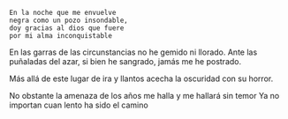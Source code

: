 	En la noche que me envuelve
	negra como un pozo insondable,
	doy gracias al dios que fuere
	por mi alma inconquistable


En las garras de las circunstancias
no he gemido ni llorado.
Ante las puñaladas del azar,
si bien he sangrado,
jamás me he postrado.

Más allá de este lugar de ira y llantos 
acecha la oscuridad con su horror.

No obstante la amenaza de los años me halla 
y me hallará sin temor
Ya no importan cuan lento ha sido el camino